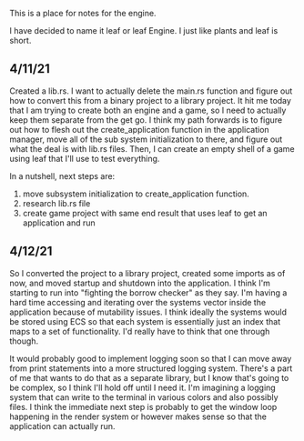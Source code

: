 This is a place for notes for the engine.

I have decided to name it leaf or leaf Engine. I just like plants and leaf is short.


## 4/11/21

Created a lib.rs. I want to actually delete the main.rs function and figure out
how to convert this from a binary project to a library project. It hit me today
that I am trying to create both an engine and a game, so I need to actually keep
them separate from the get go. I think my path forwards is to figure out how to
flesh out the create_application function in the application manager, move all of
the sub system initialization to there, and figure out what the deal is with lib.rs
files. Then, I can create an empty shell of a game using leaf that I'll use to test
everything.

In a nutshell, next steps are:
1. move subsystem initialization to create_application function.
2. research lib.rs file
3. create game project with same end result that uses leaf to get an application
and run

## 4/12/21

So I converted the project to a library project, created some imports as of now,
and moved startup and shutdown into the application. I think I'm starting to run into
"fighting the borrow checker" as they say. I'm having a hard time accessing and iterating
over the systems vector inside the application because of mutability issues. I think ideally
the systems would be stored using ECS so that each system is essentially just an index that maps
to a set of functionality. I'd really have to think that one through though.

It would probably good to implement logging soon so that I can move away from print
statements into a more structured logging system. There's a part of me that wants to
do that as a separate library, but I know that's going to be complex, so I think I'll hold off until
I need it. I'm imagining a logging system that can write to the terminal in various colors
and also possibly files. I think the immediate next step is probably to get the window loop happening
in the render system or however makes sense so that the application can actually run.
